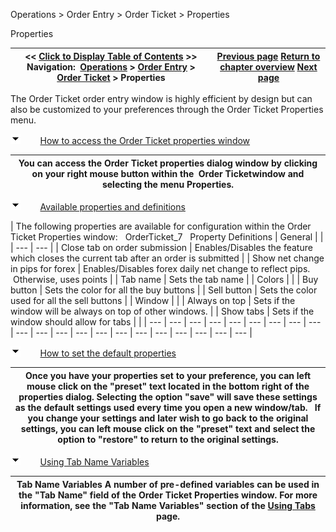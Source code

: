 ﻿


Operations \> Order Entry \> Order Ticket \> Properties






















Properties







| \<\< [Click to Display Table of Contents](properties_order_ticket.md) \>\> **Navigation:**     [Operations](operations-1.md) \> [Order Entry](order_entry-1.md) \> [Order Ticket](order_ticket-1.md) \> Properties | [Previous page](submitting_orders_order_ticket-1.md) [Return to chapter overview](order_ticket-1.md) [Next page](superdom-1.md) |
| --- | --- |














The Order Ticket order entry window is highly efficient by design but can also be customized to your preferences through the Order Ticket Properties menu.


![tog_minus](tog_minus-1.gif)        [How to access the Order Ticket properties window](javascript:HMToggle('toggle','HowToAccessTheOrderTicketPropertiesWindow','HowToAccessTheOrderTicketPropertiesWindow_ICON'))




| You can access the Order Ticket properties dialog window by clicking on your right mouse button within the  Order Ticketwindow and selecting the menu Properties. |
| --- |



![tog_minus](tog_minus-1.gif)        [Available properties and definitions](javascript:HMToggle('toggle','AvailablePropertiesAndDefinitions','AvailablePropertiesAndDefinitions_ICON'))




| The following properties are available for configuration within the Order Ticket Properties window:   OrderTicket_7   Property Definitions   | General |  | | --- | --- | | Close tab on order submission | Enables/Disables the feature which closes the current tab after an order is submitted | | Show net change in pips for forex | Enables/Disables forex daily net change to reflect pips.  Otherwise, uses points | | Tab name | Sets the tab name | | Colors |  | | Buy button | Sets the color for all the buy buttons | | Sell button | Sets the color used for all the sell buttons | | Window |  | | Always on top | Sets if the window will be always on top of other windows. | | Show tabs | Sets if the window should allow for tabs | |
| --- | --- | --- | --- | --- | --- | --- | --- | --- | --- | --- | --- | --- | --- | --- | --- | --- | --- | --- | --- | --- |



![tog_minus](tog_minus-1.gif)        [How to set the default properties](javascript:HMToggle('toggle','HowToSetTheDefaultProperties','HowToSetTheDefaultProperties_ICON'))




| Once you have your properties set to your preference, you can left mouse click on the "preset" text located in the bottom right of the properties dialog. Selecting the option "save" will save these settings as the default settings used every time you open a new window/tab.   If you change your settings and later wish to go back to the original settings, you can left mouse click on the "preset" text and select the option to "restore" to return to the original settings. |
| --- |



![tog_minus](tog_minus-1.gif)        [Using Tab Name Variables](javascript:HMToggle('toggle','UsingTabNameVariables','UsingTabNameVariables_ICON'))




| Tab Name Variables A number of pre\-defined variables can be used in the "Tab Name" field of the Order Ticket Properties window. For more information, see the "Tab Name Variables" section of the [Using Tabs](using_tabs-1.md) page. |
| --- |










